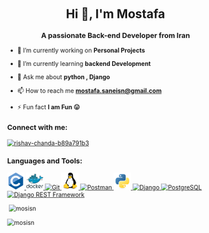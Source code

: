 <h1 align="center">Hi 👋, I'm Mostafa</h1>
<h3 align="center">A passionate Back-end Developer from Iran</h3>


- 🔭 I’m currently working on **Personal Projects**

- 🌱 I’m currently learning **backend Development**

- 💬 Ask me about **python , Django**

- 📫 How to reach me **mostafa.saneisn@gmail.com**

- ⚡ Fun fact **I am Fun 😛**

<h3 align="left">Connect with me:</h3>
<p align="left">
<a href="https://linkedin.com/in/mostafa-saneinia" target="blank"><img align="center" src="https://raw.githubusercontent.com/rahuldkjain/github-profile-readme-generator/master/src/images/icons/Social/linked-in-alt.svg" alt="rishav-chanda-b89a791b3" height="30" width="40" /></a>
</p>

<h3 align="left">Languages and Tools:</h3>
<p align="left">
    <a href="https://www.cprogramming.com/" target="_blank" rel="noreferrer">
        <img src="https://raw.githubusercontent.com/devicons/devicon/master/icons/c/c-original.svg" alt="C" width="40" height="40"/>
    </a>
    <a href="https://www.docker.com/" target="_blank" rel="noreferrer">
        <img src="https://raw.githubusercontent.com/devicons/devicon/master/icons/docker/docker-original-wordmark.svg" alt="Docker" width="40" height="40"/>
    </a>
    <a href="https://git-scm.com/" target="_blank" rel="noreferrer">
        <img src="https://www.vectorlogo.zone/logos/git-scm/git-scm-icon.svg" alt="Git" width="40" height="40"/>
    </a>
    <a href="https://www.linux.org/" target="_blank" rel="noreferrer">
        <img src="https://raw.githubusercontent.com/devicons/devicon/master/icons/linux/linux-original.svg" alt="Linux" width="40" height="40"/>
    </a>
    <a href="https://postman.com" target="_blank" rel="noreferrer">
        <img src="https://www.vectorlogo.zone/logos/getpostman/getpostman-icon.svg" alt="Postman" width="40" height="40"/>
    </a>
    <a href="https://www.python.org" target="_blank" rel="noreferrer">
        <img src="https://raw.githubusercontent.com/devicons/devicon/master/icons/python/python-original.svg" alt="Python" width="40" height="40"/>
    </a>
    <a href="https://www.djangoproject.com/" target="_blank" rel="noreferrer">
        <img src="https://www.djangoproject.com/m/img/logos/django-logo-positive.svg" alt="Django" width="40" height="40"/>
    </a>
    <a href="https://www.postgresql.org/" target="_blank" rel="noreferrer">
        <img src="https://www.vectorlogo.zone/logos/postgresql/postgresql-icon.svg" alt="PostgreSQL" width="40" height="40"/>
    </a>
    <a href="https://www.django-rest-framework.org/" target="_blank" rel="noreferrer">
        <img src="https://www.django-rest-framework.org/img/logo.png" alt="Django REST Framework" width="80" height="40"/>
    </a>
</p>


<p>&nbsp;<img align="center" src="https://github-readme-stats.vercel.app/api?username=mosisn&show_icons=true&locale=en&theme=tokyonight" alt="mosisn" /></p>

<p><img align="center" src="https://github-readme-streak-stats.herokuapp.com/?user=mosisn&&theme=tokyonight" alt="mosisn" /></p>
